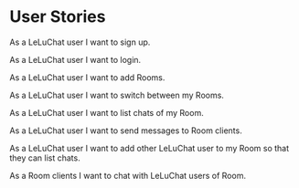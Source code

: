 # User Stories
As a LeLuChat user I want to sign up.

As a LeLuChat user I want to login.

As a LeLuChat user I want to add Rooms.

As a LeLuChat user I want to switch between my Rooms.

As a LeLuChat user I want to list chats of my Room.

As a LeLuChat user I want to send messages to Room clients.

As a LeLuChat user I want to add other LeLuChat user to my Room so that they can list chats.

As a Room clients I want to chat with LeLuChat users of Room.
